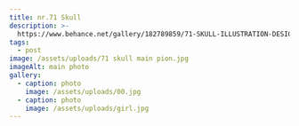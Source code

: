 ```yaml
---
title: nr.71 Skull
description: >-
  https://www.behance.net/gallery/182789859/71-SKULL-ILLUSTRATION-DESIGN-FOR-SALE
tags:
  - post
image: /assets/uploads/71 skull main pion.jpg
imageAlt: main photo
gallery:
  - caption: photo
    image: /assets/uploads/00.jpg
  - caption: photo
    image: /assets/uploads/girl.jpg
---
```


